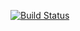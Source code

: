 [![Build Status](https://secure.travis-ci.org/yjv/ReportRenderingBundle.png?branch=master)](http://travis-ci.org/yjv/ReportRenderingBundle)